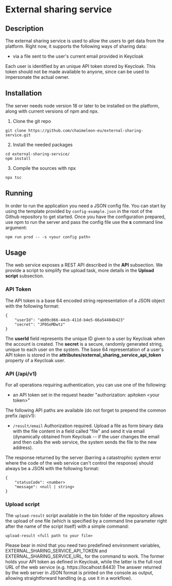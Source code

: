 # External sharing service

## Description

The external sharing service is used to allow the users to get data from the platform.
Right now, it supports the following ways of sharing data:
- via a file sent to the user's current email provided in Keycloak


Each user is identified by an unique API token stored by Keycloak.
This token should not be made available to anyone, since can be used to impersonate the actual owner.

## Installation

The server needs node version 18 or later to be installed on the platform, along with current versions of npm and npx.

1. Clone the git repo

```
git clone https://github.com/chaimeleon-eu/external-sharing-service.git
```

2. Install the needed packages

```
cd external-sharing-service/
npm install
```

3. Compile the sources with npx

```
npx tsc
```

## Running

In order to run the application you need a JSON config file.
You can start by using the template provided by `config-example.json` in the root of the Github repository to get started.
Once you have the configuration prepared, use npm to run the server and pass the config file use the **s** command line argument:

```
npm run prod -- -s <your config path>
```

## Usage

The web service exposes a REST API described in the **API** subsection.
We provide a script to simplify the upload task, more details in the **Upload script** subsection.

### API Token

The API token is a base 64 encoded string representation of a JSON object with the following format:
```
{
    "userId": "ab09c866-44cb-411d-b4e5-66a54484b423"
    "secret": "JP0SeMDwtz"
}
```

The __userId__ field represents the unique ID given to  a user by Keycloak  when the account is created.
The __secret__ is a secure, randomly generated string, unique to each user on the system.
The base 64 representation of a user's API token is stored in the __attributes/external_sharing_service_api_token__ property of a Keycloak user. 

### API (/api/v1)

For all operations requiring authentication, you can use one of the following:
- an API token set in the request header "authorization: apitoken \<your token\>" 


The following API paths are available (do not forget to prepend the common prefix /api/v1):
- ```/result/email```
    Authorization required. Upload a file as form binary data with the file content in a field called "file" and send it via email (dynamically obtained from Keycloak -- if the user changes the email and then calls the web service, the system sends the file to the new address). 


The response returned by the server (barring a catastrophic system error where the code of the web service can't control the response) should always be a JSON with the following format:
```
{
    "statusCode": <number>
    "message": <null | string>
}
```

### Upload script

The `upload-result` script available in the bin folder of the repository allows the upload of one file (which is specified by a command line parameter right after the name of the script itself) with a simple command:

```
upload-result <full path to your file>
```

Please bear in mind that you need two predefined environment variables, EXTERNAL_SHARING_SERVICE_API_TOKEN and EXTERNAL_SHARING_SERVICE_URL, for the command to work.
The former holds your API token as defined in Keycloak, while the latter is the full root URL of the web service (e.g. https://localhost:8443)
The answer returned by the web server in JSON format is printed  on the console as output, allowing straightforward handling (e.g. use it in a workflow).